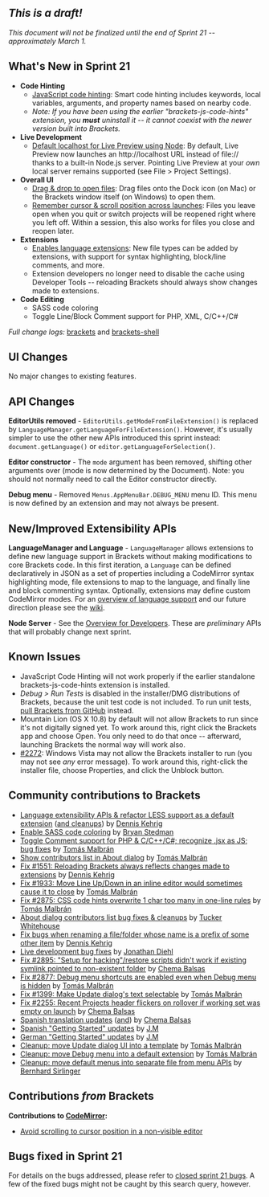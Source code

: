 _This is a draft!_
--------------------
_This document will not be finalized until the end of Sprint 21 -- approximately March 1._

What's New in Sprint 21
-----------------------
* **Code Hinting**
    * [JavaScript code hinting](https://trello.com/card/2-code-hinting-javascript/4f90a6d98f77505d7940ce88/775): Smart code hinting includes keywords, local variables, arguments, and property names based on nearby code.
    * _Note: If you have been using the earlier "brackets-js-code-hints" extension, you **must** uninstall it -- it cannot coexist with the newer version built into Brackets._
* **Live Development**
    * [Default localhost for Live Preview using Node](https://trello.com/card/5-live-development-on-localhost/4f90a6d98f77505d7940ce88/684): By default, Live Preview now launches an http://localhost URL instead of file:// thanks to a built-in Node.js server. Pointing Live Preview at your _own_ local server remains supported (see File > Project Settings).
* **Overall UI**
    * [Drag & drop to open files](https://github.com/adobe/brackets-shell/pull/190): Drag files onto the Dock icon (on Mac) or the Brackets window itself (on Windows) to open them.
    * [Remember cursor & scroll position across launches](https://github.com/adobe/brackets/pull/2898): Files you leave open when you quit or switch projects will be reopened right where you left off. Within a session, this also works for files you close and reopen later.
* **Extensions**
    * [Enables language extensions](https://trello.com/card/2-support-for-language-extensions/4f90a6d98f77505d7940ce88/773): New file types can be added by extensions, with support for syntax highlighting, block/line comments, and more.
    * Extension developers no longer need to disable the cache using Developer Tools -- reloading Brackets should always show changes made to extensions.
* **Code Editing**
    * SASS code coloring
    * Toggle Line/Block Comment support for PHP, XML, C/C++/C#


_Full change logs:_ [brackets](https://github.com/adobe/brackets/compare/sprint-20...sprint-21#commits_bucket) and [brackets-shell](https://github.com/adobe/brackets-shell/compare/sprint-20...sprint-21#commits_bucket)


UI Changes
----------
No major changes to existing features.


API Changes
-----------
**EditorUtils removed** - ``EditorUtils.getModeFromFileExtension()`` is replaced by ``LanguageManager.getLanguageForFileExtension()``. However, it's usually simpler to use the other new APIs introduced this sprint instead: ``document.getLanguage()`` or ``editor.getLanguageForSelection()``.

**Editor constructor** - The ``mode`` argument has been removed, shifting other arguments over (mode is now determined by the Document). Note: you should not normally need to call the Editor constructor directly.

**Debug menu** - Removed ``Menus.AppMenuBar.DEBUG_MENU`` menu ID. This menu is now defined by an extension and may not always be present.

New/Improved Extensibility APIs
-------------------------------
**LanguageManager and Language** - ``LanguageManager`` allows extensions to define new language support in Brackets without making modifications to core Brackets code. In this first iteration, a ``Language`` can be defined declaratively in JSON as a set of properties including a CodeMirror syntax highlighting mode, file extensions to map to the language, and finally line and block commenting syntax. Optionally, extensions may define custom CodeMirror modes. For an [overview of language support](https://github.com/adobe/brackets/wiki/Language-Support) and our future direction please see the [wiki](https://github.com/adobe/brackets/wiki/Language-Support).

**Node Server** - See the [Overview for Developers](https://github.com/adobe/brackets/wiki/Brackets-Node-Process:-Overview-for-Developers). These are _preliminary_ APIs that will probably change next sprint.

Known Issues
------------
* JavaScript Code Hinting will not work properly if the earlier standalone brackets-js-code-hints extension is installed.
* _Debug > Run Tests_ is disabled in the installer/DMG distributions of Brackets, because the unit test code is not included. To run unit tests, [pull Brackets from GitHub](https://github.com/adobe/brackets/wiki/How-to-Hack-on-Brackets#wiki-getcode) instead.
* Mountain Lion (OS X 10.8) by default will not allow Brackets to run since it's not digitally signed yet.  To work around this, right click the Brackets app and choose Open.  You only need to do that once -- afterward, launching Brackets the normal way will work also.
* [#2272](https://github.com/adobe/brackets/issues/2272): Windows Vista may not allow the Brackets installer to run (you may not see _any_ error message). To work around this, right-click the installer file, choose Properties, and click the Unblock button.


Community contributions to Brackets
-----------------------------------
* [Language extensibility APIs & refactor LESS support as a default extension](https://github.com/adobe/brackets/pull/2844) ([and cleanups](https://github.com/adobe/brackets/pull/2979)) by [Dennis Kehrig](https://github.com/DennisKehrig)
* [Enable SASS code coloring](https://github.com/adobe/brackets/pull/2609) by [Bryan Stedman](https://github.com/bryanstedman)
* [Toggle Comment support for PHP & C/C++/C#; recognize .jsx as JS; bug fixes](https://github.com/adobe/brackets/pull/2971) by [Tomás Malbrán](https://github.com/TomMalbran)
* [Show contributors list in About dialog](https://github.com/adobe/brackets/pull/2934) by [Tomás Malbrán](https://github.com/TomMalbran)
* [Fix #1551: Reloading Brackets always reflects changes made to extensions](https://github.com/adobe/brackets/pull/) by [Dennis Kehrig](https://github.com/DennisKehrig)
* [Fix #1933: Move Line Up/Down in an inline editor would sometimes cause it to close](https://github.com/adobe/brackets/pull/2431) by [Tomás Malbrán](https://github.com/TomMalbran)
* [Fix #2875: CSS code hints overwrite 1 char too many in one-line rules](https://github.com/adobe/brackets/pull/2884) by [Tomás Malbrán](https://github.com/TomMalbran)
* [About dialog contributors list bug fixes & cleanups](https://github.com/adobe/brackets/pull/3014) by [Tucker Whitehouse](https://github.com/TuckerWhitehouse)
* [Fix bugs when renaming a file/folder whose name is a prefix of some other item](https://github.com/adobe/brackets/pull/2914) by [Dennis Kehrig](https://github.com/DennisKehrig)
* [Live development bug fixes](https://github.com/adobe/brackets/pull/2819) by [Jonathan Diehl](https://github.com/jdiehl)
* [Fix #2895: "Setup for hacking"/restore scripts didn't work if existing symlink pointed to non-existent folder](https://github.com/adobe/brackets/pull/2896) by [Chema Balsas](https://github.com/jbalsas)
* [Fix #2877: Debug menu shortcuts are enabled even when Debug menu is hidden](https://github.com/adobe/brackets/pull/2888) by [Tomás Malbrán](https://github.com/TomMalbran)
* [Fix #1399: Make Update dialog's text selectable](https://github.com/adobe/brackets/pull/2990) by [Tomás Malbrán](https://github.com/TomMalbran)
* [Fix #2255: Recent Projects header flickers on rollover if working set was empty on launch](https://github.com/adobe/brackets/pull/2905) by [Chema Balsas](https://github.com/jbalsas)
* [Spanish translation updates](https://github.com/adobe/brackets/pull/2994) ([and](https://github.com/adobe/brackets/pull/2871)) by [Chema Balsas](https://github.com/jbalsas)
* [Spanish "Getting Started" updates](https://github.com/adobe/brackets/pull/2801) by [J.M](https://github.com/mynetx)
* [German "Getting Started" updates](https://github.com/adobe/brackets/pull/2840) by [J.M](https://github.com/mynetx)
* [Cleanup: move Update dialog UI into a template](https://github.com/adobe/brackets/pull/2938) by [Tomás Malbrán](https://github.com/TomMalbran)
* [Cleanup: move Debug menu into a default extension](https://github.com/adobe/brackets/pull/2942) by [Tomás Malbrán](https://github.com/TomMalbran)
* [Cleanup: move default menus into separate file from menu APIs](https://github.com/adobe/brackets/pull/2940) by [Bernhard Sirlinger](https://github.com/WebsiteDeveloper)

Contributions _from_ Brackets
-----------------------------
**Contributions to [CodeMirror](https://github.com/marijnh/CodeMirror):**
* [Avoid scrolling to cursor position in a non-visible editor](https://github.com/marijnh/CodeMirror/pull/1256)

Bugs fixed in Sprint 21
-----------------------
For details on the bugs addressed, please refer to [closed sprint 21 bugs](https://github.com/adobe/brackets/issues?labels=&milestone=8&state=closed). A few of the fixed bugs might not be caught by this search query, however.